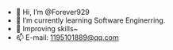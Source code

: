 - 👋 Hi, I’m @Forever929
- 🌱 I’m currently learning Software Enginerring.
- 💞️ Improving skills~
- 📫 E-mail: 1195101889@qq.com
<!---
Forever929/Forever929 is a ✨ special ✨ repository because its `README.md` (this file) appears on your GitHub profile.
You can click the Preview link to take a look at your changes.
--->
